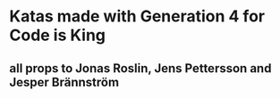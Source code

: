 # Katas made with Generation 4 for Code is King

## all props to Jonas Roslin, Jens Pettersson and Jesper Brännström
